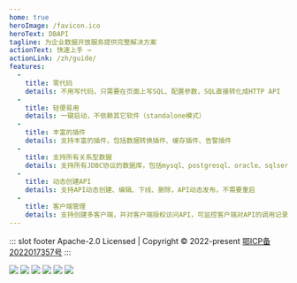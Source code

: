```yaml
---
home: true
heroImage: /favicon.ico
heroText: DBAPI
tagline: 为企业数据开放服务提供完整解决方案
actionText: 快速上手 →
actionLink: /zh/guide/
features: 
  - 
    title: 零代码
    details: 不用写代码，只需要在页面上写SQL、配置参数，SQL直接转化成HTTP API
  - 
    title: 轻便易用
    details: 一键启动，不依赖其它软件（standalone模式）
  - 
    title: 丰富的插件
    details: 支持丰富的插件，包括数据转换插件、缓存插件、告警插件
  - 
    title: 支持所有关系型数据
    details: 支持所有JDBC协议的数据库，包括mysql、postgresql、oracle、sqlserver、hive、clickhouse、kylin等等
  - 
    title: 动态创建API
    details: 支持API动态创建、编辑、下线、删除，API动态发布，不需要重启
  - 
    title: 客户端管理
    details: 支持创建多客户端，并对客户端授权访问API，可监控客户端对API的调用记录，统计API调用信息
---
```


::: slot footer
Apache-2.0 Licensed | Copyright © 2022-present [鄂ICP备2022017357号](https://beian.miit.gov.cn)
:::

![](https://gitee.com/freakchicken/db-api/badge/star.svg)
![](https://gitee.com/freakchicken/db-api/badge/fork.svg?theme=gvp)
![](https://img.shields.io/github/stars/freakchick/DBApi.svg?logo=GitHub)
![](https://img.shields.io/github/forks/freakchick/DBApi.svg?logo=GitHub)
![](https://img.shields.io/github/watchers/freakchick/DBApi.svg?logo=GitHub)
![](https://img.shields.io/github/license/freakchick/DBApi.svg)